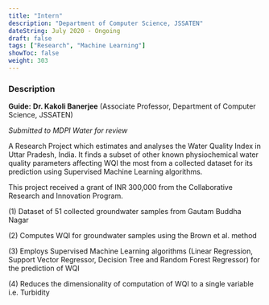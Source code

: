 ```yaml
---
title: "Intern"
description: "Department of Computer Science, JSSATEN"
dateString: July 2020 - Ongoing
draft: false
tags: ["Research", "Machine Learning"]
showToc: false
weight: 303
--- 
```


### Description
**Guide:** **Dr. Kakoli Banerjee** (Associate Professor, Department of Computer Science, JSSATEN)

*Submitted to MDPI Water for review* 

A Research Project which estimates and analyses the Water Quality Index in Uttar Pradesh, India. It finds a subset of other known physiochemical water quality parameters affecting WQI the most from a collected dataset for its prediction using Supervised Machine Learning algorithms.

This project received a grant of INR 300,000 from the Collaborative Research and Innovation Program. 

(1) Dataset of 51 collected groundwater samples from Gautam Buddha Nagar

(2) Computes WQI for groundwater samples using the Brown et al. method 

(3) Employs Supervised Machine Learning algorithms (Linear Regression, Support Vector Regressor, Decision Tree and Random Forest Regressor) for the prediction of WQI

(4) Reduces the dimensionality of computation of WQI to a single variable i.e. Turbidity 